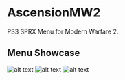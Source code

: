 # AscensionMW2
PS3 SPRX Menu for Modern Warfare 2.

## Menu Showcase
![alt text](https://imgur.com/pjoQc4J)
![alt text](https://imgur.com/PgzIYiN)
![alt text](https://imgur.com/4LKszDM)